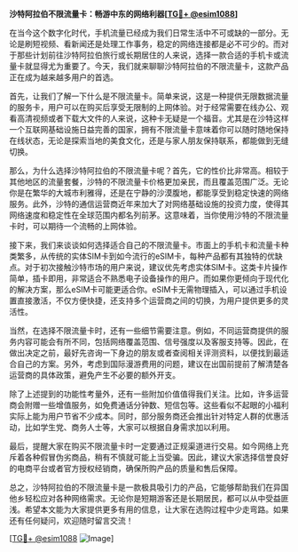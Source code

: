 **沙特阿拉伯不限流量卡：畅游中东的网络利器[[TG💪+ @esim1088](https://t.me/s/esim1088)]**

在当今这个数字化时代，手机流量已经成为我们日常生活中不可或缺的一部分。无论是刷短视频、看新闻还是处理工作事务，稳定的网络连接都是必不可少的。而对于那些计划前往沙特阿拉伯旅行或长期居住的人来说，选择一款合适的手机卡或流量卡就显得尤为重要了。今天，我们就来聊聊沙特阿拉伯的不限流量卡，这款产品正在成为越来越多用户的首选。

首先，让我们了解一下什么是不限流量卡。简单来说，这是一种提供无限数据流量的服务卡，用户可以在购买后享受无限制的上网体验。对于经常需要在线办公、观看高清视频或者下载大文件的人来说，这种卡无疑是一个福音。尤其是在沙特这样一个互联网基础设施日益完善的国家，拥有不限流量卡意味着你可以随时随地保持在线状态，无论是探索当地的美食文化，还是与家人朋友保持联系，都能做到无缝切换。

那么，为什么选择沙特阿拉伯的不限流量卡呢？首先，它的性价比非常高。相较于其他地区的流量套餐，沙特的不限流量卡价格更加亲民，而且覆盖范围广泛。无论你是在繁华的大城市利雅得，还是在宁静的沙漠腹地，都能享受到稳定快速的网络服务。此外，沙特的通信运营商近年来加大了对网络基础设施的投资力度，使得其网络速度和稳定性在全球范围内都名列前茅。这意味着，当你使用沙特的不限流量卡时，可以期待一个流畅的上网体验。

接下来，我们来谈谈如何选择适合自己的不限流量卡。市面上的手机卡和流量卡种类繁多，从传统的实体SIM卡到如今流行的eSIM卡，每种产品都有其独特的优缺点。对于初次接触沙特市场的用户来说，建议优先考虑实体SIM卡。这类卡片操作简单，插卡即用，非常适合不熟悉电子设备操作的用户。而如果你更倾向于现代化的解决方案，那么eSIM卡可能更适合你。eSIM卡无需物理插入，可以通过手机设置直接激活，不仅方便快捷，还支持多个运营商之间的切换，为用户提供更多的灵活性。

当然，在选择不限流量卡时，还有一些细节需要注意。例如，不同运营商提供的服务内容可能会有所不同，包括网络覆盖范围、信号强度以及客服支持等。因此，在做出决定之前，最好先咨询一下身边的朋友或者查阅相关评测资料，以便找到最适合自己的方案。另外，考虑到国际漫游费用的问题，建议在出国前提前了解清楚各运营商的具体政策，避免产生不必要的额外开支。

除了上述提到的功能性考量外，还有一些附加价值值得我们关注。比如，许多运营商会附赠一些增值服务，如免费通话分钟数、短信包等。这些看似不起眼的小福利实际上能为用户节省不少成本。同时，部分服务商还会推出针对特定人群的优惠活动，比如学生党、商务人士等，大家可以根据自身需求加以利用。

最后，提醒大家在购买不限流量卡时一定要通过正规渠道进行交易。如今网络上充斥着各种假冒伪劣商品，稍有不慎就可能上当受骗。因此，建议大家选择信誉良好的电商平台或者官方授权经销商，确保所购产品的质量和售后保障。

总之，沙特阿拉伯的不限流量卡是一款极具吸引力的产品，它能够帮助我们在异国他乡轻松应对各种网络需求。无论你是短期游客还是长期居民，都可以从中受益匪浅。希望本文能为大家提供更多有用的信息，让大家在选购过程中少走弯路。如果还有任何疑问，欢迎随时留言交流！

[[TG💪+ @esim1088](https://t.me/s/esim1088) ![Image](https://i.postimg.cc/4NQfJmqS/Snipaste-2025-05-13-00-14-12.png)]